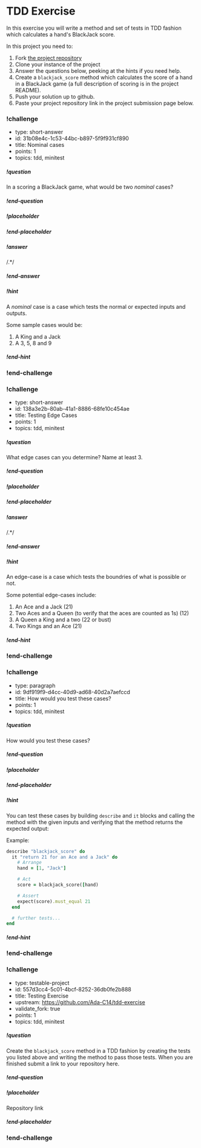 # TDD Exercise

In this exercise you will write a method and set of tests in TDD fashion which calculates a hand's BlackJack score.

In this project you need to:

1.  Fork [the project repository](https://github.com/Ada-C14/tdd-exercise)
1.  Clone your instance of the project
1.  Answer the questions below, peeking at the hints if you need help.
1.  Create a `blackjack_score` method which calculates the score of a hand in a BlackJack game (a full description of scoring is in the project README).
1.  Push your solution up to github.
1.  Paste your project repository link in the project submission page below.

<!-- >>>>>>>>>>>>>>>>>>>>>> BEGIN CHALLENGE >>>>>>>>>>>>>>>>>>>>>> -->
<!-- Replace everything in square brackets [] and remove brackets  -->

### !challenge

* type: short-answer
* id: 31b08e4c-1c53-44bc-b897-5f9f931cf890
* title: Nominal cases
* points: 1
* topics: tdd, minitest

##### !question

In a scoring a BlackJack game, what would be two _nominal_ cases?

##### !end-question

##### !placeholder


##### !end-placeholder

##### !answer

/.*/

##### !end-answer

<!-- other optional sections -->
##### !hint

A _nominal_ case is a case which tests the normal or expected inputs and outputs.

Some sample cases would be:

1.  A King and a Jack
1.  A 3, 5, 8 and 9

##### !end-hint
<!-- !rubric - !end-rubric (markdown, instructors can see while scoring a checkpoint) -->
<!-- !explanation - !end-explanation (markdown, students can see after answering correctly) -->

### !end-challenge

<!-- ======================= END CHALLENGE ======================= -->

<!-- >>>>>>>>>>>>>>>>>>>>>> BEGIN CHALLENGE >>>>>>>>>>>>>>>>>>>>>> -->
<!-- Replace everything in square brackets [] and remove brackets  -->

### !challenge

* type: short-answer
* id: 138a3e2b-80ab-41a1-8886-68fe10c454ae
* title: Testing Edge Cases
* points: 1
* topics: tdd, minitest

##### !question

What edge cases can you determine? Name at least 3.

##### !end-question

##### !placeholder


##### !end-placeholder

##### !answer

/.*/

##### !end-answer

<!-- other optional sections -->
##### !hint

An edge-case is a case which tests the boundries of what is possible or not.

Some potential edge-cases include:

1.  An Ace and a Jack (21)
1.  Two Aces and a Queen (to verify that the aces are counted as 1s) (12)
1.  A Queen a King and a two (22 or bust)
1.  Two Kings and an Ace (21)

##### !end-hint
<!-- !rubric - !end-rubric (markdown, instructors can see while scoring a checkpoint) -->
<!-- !explanation - !end-explanation (markdown, students can see after answering correctly) -->

### !end-challenge

<!-- ======================= END CHALLENGE ======================= -->


<!-- >>>>>>>>>>>>>>>>>>>>>> BEGIN CHALLENGE >>>>>>>>>>>>>>>>>>>>>> -->
<!-- Replace everything in square brackets [] and remove brackets  -->

### !challenge

* type: paragraph
* id: 9df919f9-d4cc-40d9-ad68-40d2a7aefccd
* title: How would you test these cases?
* points: 1
* topics: tdd, minitest

##### !question

How would you test these cases?

##### !end-question

##### !placeholder



##### !end-placeholder

<!-- other optional sections -->
##### !hint

You can test these cases by building `describe` and `it` blocks and calling the method with the given inputs and verifying that the method returns the expected output:

Example:

```ruby
describe "blackjack_score" do
  it "return 21 for an Ace and a Jack" do
    # Arrange
    hand = [1, "Jack"]

    # Act
    score = blackjack_score([hand)

    # Assert
    expect(score).must_equal 21
  end

  # further tests...
end
```

##### !end-hint 
<!-- !rubric - !end-rubric (markdown, instructors can see while scoring a checkpoint) -->
<!-- !explanation - !end-explanation (markdown, students can see after answering correctly) -->

### !end-challenge

<!-- ======================= END CHALLENGE ======================= -->

<!-- >>>>>>>>>>>>>>>>>>>>>> BEGIN CHALLENGE >>>>>>>>>>>>>>>>>>>>>> -->
<!-- Replace everything in square brackets [] and remove brackets  -->

### !challenge

* type: testable-project
* id: 557d3cc4-5c01-4bcf-8252-36db0fe2b888
* title: Testing Exercise
* upstream: https://github.com/Ada-C14/tdd-exercise
* validate_fork: true
* points: 1
* topics: tdd, minitest

##### !question

Create the `blackjack_score` method in a TDD fashion by creating the tests you listed above and writing the method to pass those tests.  When you are finished submit a link to your repository here.

##### !end-question

##### !placeholder

Repository link

##### !end-placeholder

<!-- other optional sections -->
<!-- !hint - !end-hint (markdown, users can see after a failed attempt) -->
<!-- !rubric - !end-rubric (markdown, instructors can see while scoring a checkpoint) -->
<!-- !explanation - !end-explanation (markdown, students can see after answering correctly) -->

### !end-challenge

<!-- ======================= END CHALLENGE ======================= -->